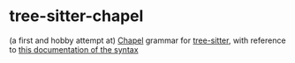 
# tree-sitter-chapel

(a first and hobby attempt at)
[Chapel](https://chapel-lang.org/) grammar for [tree-sitter](https://tree-sitter.github.io/tree-sitter/), with reference to [this documentation of the syntax](https://chapel-lang.org/docs/language/spec/lexical-structure.html)
